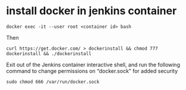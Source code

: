 # install docker in jenkins container
```
docker exec -it --user root <container id> bash
```
Then
```
curl https://get.docker.com/ > dockerinstall && chmod 777 dockerinstall && ./dockerinstall
```

Exit out of the Jenkins container interactive shell, and run the following command to change permissions on “docker.sock” for added security
```
sudo chmod 666 /var/run/docker.sock
```


